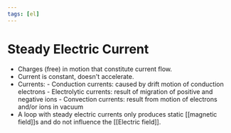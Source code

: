 ```yaml
---
tags: [el]
---
```

# Steady Electric Current
- Charges (free) in motion that constitute current flow. 
- Current is constant, doesn't accelerate.
- Currents:
		- Conduction currents: caused by drift motion of conduction electrons
		- Electrolytic currents: result of migration of positive and negative ions
		- Convection currents: result from motion of electrons and/or ions in vacuum
- A loop with steady electric currents only produces static [[magnetic field]]s and do not influence the [[Electric field]].
